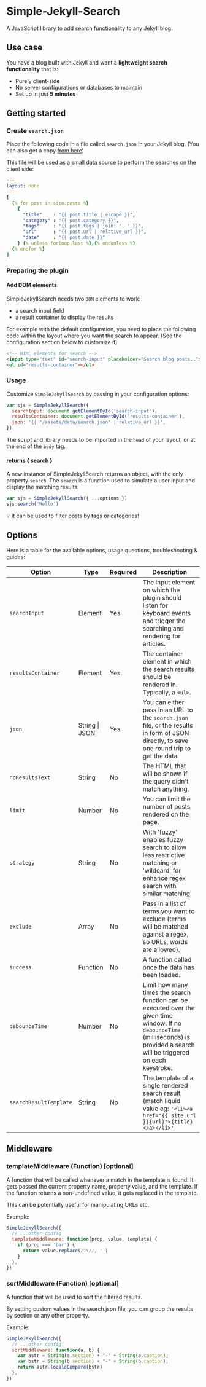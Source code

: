 # Simple-Jekyll-Search

A JavaScript library to add search functionality to any Jekyll blog.

## Use case

You have a blog built with Jekyll and want a **lightweight search functionality** that is:
- Purely client-side
- No server configurations or databases to maintain
- Set up in just **5 minutes**

## Getting started

### Create `search.json`

Place the following code in a file called `search.json` in your Jekyll blog. 
(You can also get a copy [from here](/docs/assets/data/search.json))

This file will be used as a small data source to perform the searches on the client side:

```yaml
---
layout: none
---
[
  {% for post in site.posts %}
    {
      "title"    : "{{ post.title | escape }}",
      "category" : "{{ post.category }}",
      "tags"     : "{{ post.tags | join: ', ' }}",
      "url"      : "{{ post.url | relative_url }}",
      "date"     : "{{ post.date }}"
    } {% unless forloop.last %},{% endunless %}
  {% endfor %}
]
```

### Preparing the plugin

#### Add DOM elements

SimpleJekyllSearch needs two `DOM` elements to work:

- a search input field
- a result container to display the results

For example with the default configuration, 
you need to place the following code within the layout where you want the search to appear.
(See the configuration section below to customize it)

```html
<!-- HTML elements for search -->
<input type="text" id="search-input" placeholder="Search blog posts..">
<ul id="results-container"></ul>
```

### Usage

Customize `SimpleJekyllSearch` by passing in your configuration options:

```js
var sjs = SimpleJekyllSearch({
  searchInput: document.getElementById('search-input'),
  resultsContainer: document.getElementById('results-container'),
  json: '{{ "/assets/data/search.json" | relative_url }}',
})
```

The script and library needs to be imported in the `head` of your layout, or at the end of the `body` tag.

#### returns { search }

A new instance of SimpleJekyllSearch returns an object, with the only property `search`.
The `search` is a function used to simulate a user input and display the matching results.


```js
var sjs = SimpleJekyllSearch({ ...options })
sjs.search('Hello')
```

💡 it can be used to filter posts by tags or categories!

## Options

Here is a table for the available options, usage questions, troubleshooting & guides:

| Option                 | Type           | Required | Description                                                                                                                                                                        |
|------------------------|----------------|----------|------------------------------------------------------------------------------------------------------------------------------------------------------------------------------------|
| `searchInput`          | Element        | Yes      | The input element on which the plugin should listen for keyboard events and trigger the searching and rendering for articles.                                                      |
| `resultsContainer`     | Element        | Yes      | The container element in which the search results should be rendered in. Typically, a `<ul>`.                                                                                      |
| `json`                 | String \| JSON | Yes      | You can either pass in an URL to the `search.json` file, or the results in form of JSON directly, to save one round trip to get the data.                                          |
| `noResultsText`        | String         | No       | The HTML that will be shown if the query didn't match anything.                                                                                                                    |
| `limit`                | Number         | No       | You can limit the number of posts rendered on the page.                                                                                                                            |
| `strategy`             | String         | No       | With 'fuzzy' enables fuzzy search to allow less restrictive matching or 'wildcard' for enhance regex search with similar matching.                                                 |
| `exclude`              | Array          | No       | Pass in a list of terms you want to exclude (terms will be matched against a regex, so URLs, words are allowed).                                                                   |
| `success`              | Function       | No       | A function called once the data has been loaded.                                                                                                                                   |
| `debounceTime`         | Number         | No       | Limit how many times the search function can be executed over the given time window. If no `debounceTime` (milliseconds) is provided a search will be triggered on each keystroke. |
| `searchResultTemplate` | String         | No       | The template of a single rendered search result. (match liquid value eg: `'<li><a href="{{ site.url }}{url}">{title}</a></li>'`                                                    |

## Middleware

### templateMiddleware (Function) [optional]

A function that will be called whenever a match in the template is found.
It gets passed the current property name, property value, and the template.
If the function returns a non-undefined value, it gets replaced in the template.

This can be potentially useful for manipulating URLs etc.

Example:

```js
SimpleJekyllSearch({
  // ...other config
  templateMiddleware: function(prop, value, template) {
    if (prop === 'bar') {
      return value.replace(/^\//, '')
    }
  },
})
```

### sortMiddleware (Function) [optional]

A function that will be used to sort the filtered results.

By setting custom values in the search.json file, you can group the results by section or any other property.

Example:

```js
SimpleJekyllSearch({
  // ...other config
  sortMiddleware: function(a, b) {
    var astr = String(a.section) + "-" + String(a.caption);
    var bstr = String(b.section) + "-" + String(b.caption);
    return astr.localeCompare(bstr)
  },
})
```
